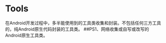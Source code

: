 # Tools
在Android开发过程中，多半能使用到的工具类收集和封装。不包括任何三方工具的，纯Android原生代码封装的工具类。
##PS1、网络收集或自写或改写的Android原生工具类。
